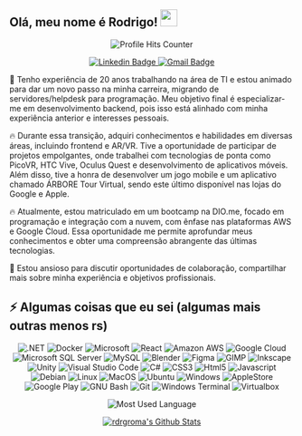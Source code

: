 ## Olá, meu nome é Rodrigo! <img src="https://raw.githubusercontent.com/aemmadi/aemmadi/master/wave.gif" width="30">
<p align="center">
    <img alt="Profile Hits Counter" src="https://hits.seeyoufarm.com/api/count/incr/badge.svg?url=https%3A%2F%2Fgithub.com%2F{rdrgroma}1212%2Fhit-counter">
</p>

<p align="center">
    <a href="https://www.linkedin.com/in/rdrgroma/" target="_blank">
        <img alt="Linkedin Badge" src="https://img.shields.io/badge/LinkedIn-0077B5?style=for-the-badge&logo=linkedin&logoColor=white">
    </a>
    <a href="mailto:rodrigo.rmartins@gmail.com" target="_blank">
        <img alt="Gmail Badge" src="https://img.shields.io/badge/Gmail-D14836?style=for-the-badge&logo=gmail&logoColor=white">
    </a>
</p>

💼 Tenho experiência de 20 anos trabalhando na área de TI e estou animado para dar um novo passo na minha carreira, migrando de servidores/helpdesk para programação. Meu objetivo final é especializar-me em desenvolvimento backend, pois isso está alinhado com minha experiência anterior e interesses pessoais.

🔥 Durante essa transição, adquiri conhecimentos e habilidades em diversas áreas, incluindo frontend e AR/VR. Tive a oportunidade de participar de projetos empolgantes, onde trabalhei com tecnologias de ponta como PicoVR, HTC Vive, Oculus Quest e desenvolvimento de aplicativos móveis. Além disso, tive a honra de desenvolver um jogo mobile e um aplicativo chamado ÁRBORE Tour Virtual, sendo este último disponível nas lojas do Google e Apple.

🔥 Atualmente, estou matriculado em um bootcamp na DIO.me, focado em programação e integração com a nuvem, com ênfase nas plataformas AWS e Google Cloud. Essa oportunidade me permite aprofundar meus conhecimentos e obter uma compreensão abrangente das últimas tecnologias. 

📩 Estou ansioso para discutir oportunidades de colaboração, compartilhar mais sobre minha experiência e objetivos profissionais.

## ⚡ Algumas coisas que eu sei (algumas mais outras menos rs)
<p align="center">
    <img alt=".NET" src="https://img.shields.io/badge/.NET-512BD4?style=for-the-badge&logo=dotnet&logoColor=white">
    <img alt="Docker" src="https://img.shields.io/badge/Docker-2CA5E0?style=for-the-badge&logo=docker&logoColor=white">
    <img alt="Microsoft" src="https://img.shields.io/badge/Microsoft-666666?style=for-the-badge&logo=microsoft&logoColor=white">
    <img alt="React" src="https://img.shields.io/badge/React-20232A?style=for-the-badge&logo=react&logoColor=61DAFB">
    <img alt="Amazon AWS" src="https://img.shields.io/badge/Amazon_AWS-FF9900?style=for-the-badge&logo=amazonaws&logoColor=white">
    <img alt="Google Cloud" src="https://img.shields.io/badge/Google_Cloud-4285F4?style=for-the-badge&logo=google-cloud&logoColor=white">
    <img alt="Microsoft SQL Server" src="https://img.shields.io/badge/Microsoft%20SQL%20Server-CC2927?style=for-the-badge&logo=microsoft%20sql%20server&logoColor=white">
    <img alt="MySQL" src="https://img.shields.io/badge/MySQL-005C84?style=for-the-badge&logo=mysql&logoColor=white">
    <img alt="Blender" src="https://img.shields.io/badge/blender-%23F5792A.svg?style=for-the-badge&logo=blender&logoColor=white">
    <img alt="Figma" src="https://img.shields.io/badge/Figma-F24E1E?style=for-the-badge&logo=figma&logoColor=white">
    <img alt="GIMP" src="https://img.shields.io/badge/gimp-5C5543?style=for-the-badge&logo=gimp&logoColor=white">
    <img alt="Inkscape" src="https://img.shields.io/badge/Inkscape-000000?style=for-the-badge&logo=Inkscape&logoColor=white">
    <img alt="Unity" src="https://img.shields.io/badge/Unity-100000?style=for-the-badge&logo=unity&logoColor=white">
    <img alt="Visual Studio Code" src="https://img.shields.io/badge/Visual_Studio_Code-0078D4?style=for-the-badge&logo=visual%20studio%20code&logoColor=white">
    <img alt="C#" src="https://img.shields.io/badge/C%23-239120?style=for-the-badge&logo=c-sharp&logoColor=white">
    <img alt="CSS3" src="https://img.shields.io/badge/CSS3-1572B6?style=for-the-badge&logo=css3&logoColor=white">
    <img alt="Html5" src="https://img.shields.io/badge/HTML5-E34F26?style=for-the-badge&logo=html5&logoColor=white">
    <img alt="Javascript" src="https://img.shields.io/badge/JavaScript-323330?style=for-the-badge&logo=javascript&logoColor=F7DF1E">
    <img alt="Debian" src="https://img.shields.io/badge/Debian-A81D33?style=for-the-badge&logo=debian&logoColor=white">
    <img alt="Linux" src="https://img.shields.io/badge/Linux-FCC624?style=for-the-badge&logo=linux&logoColor=black">
    <img alt="MacOS" src="https://img.shields.io/badge/mac%20os-000000?style=for-the-badge&logo=apple&logoColor=white">
    <img alt="Ubuntu" src="https://img.shields.io/badge/Ubuntu-E95420?style=for-the-badge&logo=ubuntu&logoColor=white">
    <img alt="Windows" src="https://img.shields.io/badge/Windows-0078D6?style=for-the-badge&logo=windows&logoColor=white">
    <img alt="AppleStore" src="https://img.shields.io/badge/App_Store-0D96F6?style=for-the-badge&logo=app-store&logoColor=white">
    <img alt="Google Play" src="https://img.shields.io/badge/Google_Play-414141?style=for-the-badge&logo=google-play&logoColor=white">
    <img alt="GNU Bash" src="https://img.shields.io/badge/GNU%20Bash-4EAA25?style=for-the-badge&logo=GNU%20Bash&logoColor=white">
    <img alt="Git" src="https://img.shields.io/badge/GIT-E44C30?style=for-the-badge&logo=git&logoColor=white">
    <img alt="Windows Terminal" src="https://img.shields.io/badge/windows%20terminal-4D4D4D?style=for-the-badge&logo=windows%20terminal&logoColor=white">
    <img alt="Virtualbox" src="https://img.shields.io/badge/VirtualBox-21416b?style=for-the-badge&logo=VirtualBox&logoColor=white">
</p>

<p align="center">
<img alt="Most Used Language" src="https://github-readme-stats.vercel.app/api/top-langs/?username=rdrgroma&theme=dark">
</p>

<p align="center">
    <a href="https://github.com/rdrgroma/github-readme-stats" target="_blank">
        <img alt="rdrgroma's Github Stats" src="https://github-readme-stats.vercel.app/api?username=rdrgroma&theme=dark">
    </a>
</p>
